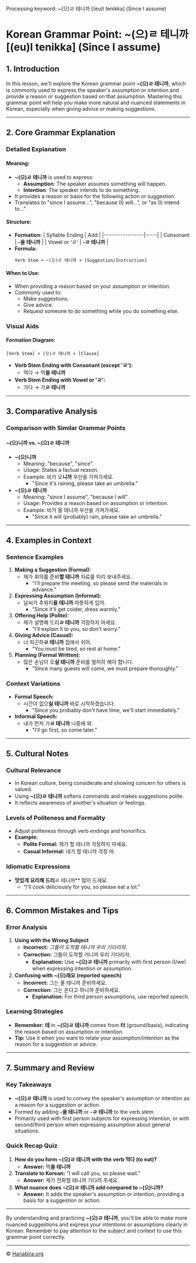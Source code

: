 Processing keyword: ~(으)ㄹ 테니까 [(eu)l tenikka] (Since I assume)
# Korean Grammar Point: ~(으)ㄹ 테니까 [(eu)l tenikka] (Since I assume)

## 1. Introduction
In this lesson, we'll explore the Korean grammar point **~(으)ㄹ 테니까**, which is commonly used to express the speaker's assumption or intention and provide a reason or suggestion based on that assumption. Mastering this grammar point will help you make more natural and nuanced statements in Korean, especially when giving advice or making suggestions.

---
## 2. Core Grammar Explanation
### Detailed Explanation
#### Meaning:
- **~(으)ㄹ 테니까** is used to express:
  - **Assumption**: The speaker assumes something will happen.
  - **Intention**: The speaker intends to do something.
- It provides a reason or basis for the following action or suggestion.
- Translates to "since I assume...", "because (I) will...", or "as (I) intend to..."
#### Structure:
- **Formation:**
  | Syllable Ending | Add |
  |-----------------|-----|
  | Consonant       | **-을 테니까** |
  | Vowel or 'ㄹ'     | **-ㄹ 테니까** |
- **Formula:**
  ```
  Verb Stem + ~(으)ㄹ 테니까 + [Suggestion/Instruction]
  ```
#### When to Use:
- When providing a reason based on your assumption or intention.
- Commonly used to:
  - Make suggestions.
  - Give advice.
  - Request someone to do something while you do something else.
### Visual Aids
#### Formation Diagram:
```plaintext
[Verb Stem] + (으)ㄹ 테니까 + [Clause]
```
- **Verb Stem Ending with Consonant (except 'ㄹ'):**
  - 먹다 → 먹**을 테니까**
- **Verb Stem Ending with Vowel or 'ㄹ':**
  - 가다 → 가**ㄹ 테니까**
---
## 3. Comparative Analysis
### Comparison with Similar Grammar Points
#### **~(으)니까** vs. **~(으)ㄹ 테니까**
- **~(으)니까**
  - Meaning: "because", "since".
  - Usage: States a factual reason.
  - Example: 비가 오**니까** 우산을 가져가세요.
    - "Since it's raining, please take an umbrella."
- **~(으)ㄹ 테니까**
  - Meaning: "since I assume", "because I will".
  - Usage: Provides a reason based on assumption or intention.
  - Example: 비가 올 테니까 우산을 가져가세요.
    - "Since it will (probably) rain, please take an umbrella."
---
## 4. Examples in Context
### Sentence Examples
1. **Making a Suggestion (Formal):**
   - 제가 회의를 준비**할 테니까** 자료를 미리 보내주세요.
     - "I'll prepare the meeting, so please send the materials in advance."
2. **Expressing Assumption (Informal):**
   - 날씨가 추워지**을 테니까** 따뜻하게 입어.
     - "Since it'll get colder, dress warmly."
3. **Offering Help (Polite):**
   - 제가 설명해 드리**ㄹ 테니까** 걱정하지 마세요.
     - "I'll explain it to you, so don't worry."
4. **Giving Advice (Casual):**
   - 너 피곤하**ㄹ 테니까** 집에서 쉬어.
     - "You must be tired, so rest at home."
5. **Planning (Formal Written):**
   - 많은 손님이 오**실 테니까** 준비를 철저히 해야 합니다.
     - "Since many guests will come, we must prepare thoroughly."
### Context Variations
- **Formal Speech:**
  - 시간이 없으**실 테니까** 바로 시작하겠습니다.
    - "Since you probably don't have time, we'll start immediately."
- **Informal Speech:**
  - 내가 먼저 가**ㄹ 테니까** 나중에 와.
    - "I'll go first, so come later."
---
## 5. Cultural Notes
### Cultural Relevance
- In Korean culture, being considerate and showing concern for others is valued.
- Using **~(으)ㄹ 테니까** softens commands and makes suggestions polite.
- It reflects awareness of another's situation or feelings.
### Levels of Politeness and Formality
- Adjust politeness through verb endings and honorifics.
- **Example:**
  - **Polite Formal:** 제가 할 테니까 걱정하지 마세요.
  - **Casual Informal:** 내가 할 테니까 걱정 마.
### Idiomatic Expressions
- **맛있게 요리해 드리**ㄹ 테니까** 많이 드세요.
  - "I'll cook deliciously for you, so please eat a lot."
---
## 6. Common Mistakes and Tips
### Error Analysis
1. **Using with the Wrong Subject**
   - **Incorrect:** *그들이 도착할 테니까 우리 기다리자.*
   - **Correction:** 그들이 도착할 거니까 우리 기다리자.
     - **Explanation:** Use **~(으)ㄹ 테니까** primarily with first person (I/we) when expressing intention or assumption.
2. **Confusing with **~(으)래요** (reported speech)**
   - **Incorrect:** 그는 올 테니까 준비하세요.
   - **Correction:** 그는 온다고 하니까 준비하세요.
     - **Explanation:** For third person assumptions, use reported speech.
### Learning Strategies
- **Remember:** **테** in **~(으)ㄹ 테니까** comes from **터** (ground/basis), indicating the reason based on assumption or intention.
- **Tip:** Use it when you want to relate your assumption/intention as the reason for a suggestion or advice.
---
## 7. Summary and Review
### Key Takeaways
- **~(으)ㄹ 테니까** is used to convey the speaker's assumption or intention as a reason for a suggestion or action.
- Formed by adding **-을 테니까** or **-ㄹ 테니까** to the verb stem.
- Primarily used with first person subjects for expressing intention, or with second/third person when expressing assumption about general situations.
### Quick Recap Quiz
1. **How do you form ~(으)ㄹ 테니까 with the verb 먹다 (to eat)?**
   - **Answer:** 먹**을 테니까**
2. **Translate to Korean:** "I will call you, so please wait."
   - **Answer:** 제가 전화할 테니까 기다려 주세요.
3. **What nuance does ~(으)ㄹ 테니까 add compared to ~(으)니까?**
   - **Answer:** It adds the speaker's assumption or intention, providing a basis for a suggestion or action.
---
By understanding and practicing **~(으)ㄹ 테니까**, you'll be able to make more nuanced suggestions and express your intentions or assumptions clearly in Korean. Remember to pay attention to the subject and context to use this grammar point correctly.

---
© [Hanabira.org](https://hanabira.org)
